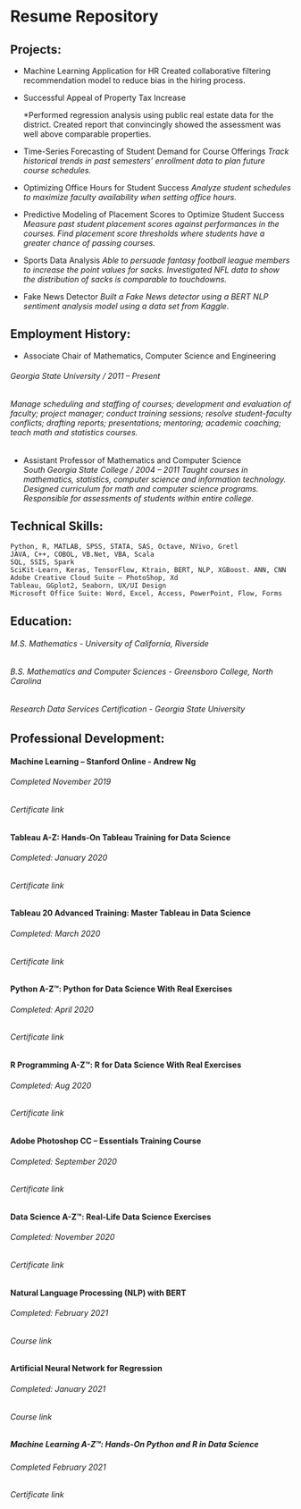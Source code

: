 # Resume Repository

## Projects:
* Machine Learning Application for HR
	Created collaborative filtering recommendation model to reduce bias in the hiring process.

* Successful Appeal of Property Tax Increase
	
	*Performed regression analysis using public real estate data for the district.  Created report that convincingly showed the assessment was well above comparable properties.  

* Time-Series Forecasting of Student Demand for Course Offerings
	*Track historical trends in past semesters’ enrollment data to plan future course schedules.*

* Optimizing Office Hours for Student Success
	*Analyze student schedules to maximize faculty availability when setting office hours.*

* Predictive Modeling of Placement Scores to Optimize Student Success
	*Measure past student placement scores against performances in the courses.  Find placement score thresholds where students have a greater chance of passing courses.*

* Sports Data Analysis
	*Able to persuade fantasy football league members to increase the point values for sacks.  Investigated NFL data to show the distribution of sacks is comparable to touchdowns.*

* Fake News Detector
	*Built a Fake News detector using a BERT NLP sentiment analysis model using a data set from Kaggle.*

## Employment History:
* Associate Chair of Mathematics, Computer Science and Engineering
###### *Georgia State University /  2011 – Present*
###### *Manage scheduling and staffing of courses; development and evaluation of faculty; project manager; conduct training sessions; resolve student-faculty conflicts; drafting reports; presentations; mentoring; academic coaching; teach math and statistics courses.*

* Assistant Professor of Mathematics and Computer Science     	              
   		*South Georgia State College /  2004 – 2011*
  	*Taught courses in mathematics, statistics, computer science and information technology.  Designed curriculum for math and computer science programs.  Responsible for assessments of students within entire college.*

## Technical Skills:
	Python, R, MATLAB, SPSS, STATA, SAS, Octave, NVivo, Gretl
	JAVA, C++, COBOL, VB.Net, VBA, Scala
	SQL, SSIS, Spark
	SciKit-Learn, Keras, TensorFlow, Ktrain, BERT, NLP, XGBoost. ANN, CNN
	Adobe Creative Cloud Suite – PhotoShop, Xd
	Tableau, GGplot2, Seaborn, UX/UI Design
	Microsoft Office Suite: Word, Excel, Access, PowerPoint, Flow, Forms

## Education:
###### M.S. Mathematics - University of California, Riverside
###### B.S. Mathematics and Computer Sciences - Greensboro College, North Carolina 
###### Research Data Services Certification - Georgia State University

## Professional Development:

#### Machine Learning – Stanford Online - Andrew Ng
###### Completed November 2019
###### Certificate link

#### Tableau A-Z: Hands-On Tableau Training for Data Science
###### Completed: January 2020
###### Certificate link 
 
#### Tableau 20 Advanced Training: Master Tableau in Data Science
###### Completed: March 2020
###### Certificate link

#### Python A-Z™: Python for Data Science With Real Exercises
###### Completed: April 2020
###### Certificate link

#### R Programming A-Z™: R for Data Science With Real Exercises
###### Completed: Aug 2020
###### Certificate link

#### Adobe Photoshop CC – Essentials Training Course
###### Completed: September 2020
###### Certificate link

#### Data Science A-Z™: Real-Life Data Science Exercises
###### Completed: November 2020
###### Certificate link

#### Natural Language Processing (NLP) with BERT
###### Completed: February 2021
###### Course link

#### Artificial Neural Network for Regression
###### Completed: January 2021
###### Course link

##### Machine Learning A-Z™: Hands-On Python and R in Data Science
###### Completed February 2021
###### Certificate link

